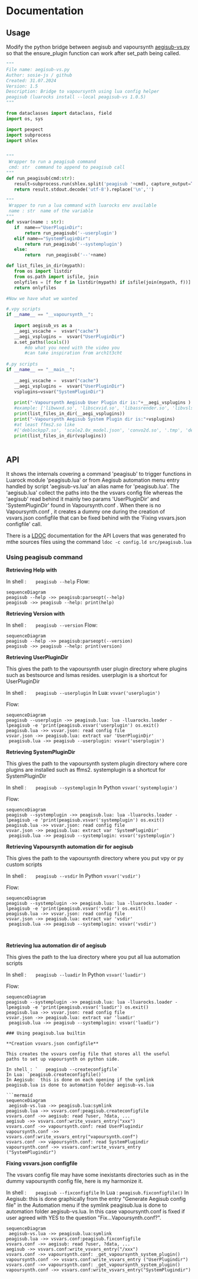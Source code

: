 
# Documentation

## Usage

Modify the python bridge between aegisub and vapoursynth [aegisub-vs.py](https://raw.githubusercontent.com/arch1t3cht/Aegisub/vapoursynth/automation/vapoursynth/aegisub_vs.py) so that the ensure_plugin function can work after set_path being called.


 ```python
 """
File name: aegisub-vs.py
Author: sosie-js / github 
Created: 31.07.2024
Version: 1.5
Description: Bridge to vapoursynth using lua config helper 
peagisub (luarocks install --local peagisub-vs 1.0.5)
"""

from dataclasses import dataclass, field
import os, sys

import pexpect
import subprocess
import shlex


"""
  Wrapper to run a peagisub command 
  cmd: str  command to append to peagisub call 
"""
def run_peagisub(cmd:str):
    result=subprocess.run(shlex.split('peagisub '+cmd), capture_output=True)
    return result.stdout.decode('utf-8').replace('\n','')

"""
  Wrapper to run a lua command with luarocks env available
  name : str  name of the variable 
"""
def vsvar(name : str):
    if  name=="UserPluginDir":
        return run_peagisub('--userplugin')
    elif name=="SystemPluginDir":
        return run_peagisub('--systemplugin')
    else:
        return  run_peagisub('--'+name)

def list_files_in_dir(mypath):
    from os import listdir
    from os.path import isfile, join
    onlyfiles = [f for f in listdir(mypath) if isfile(join(mypath, f))]
    return onlyfiles

#Now we have what we wanted

#.vpy scripts
if __name__ == "__vapoursynth__":
    
    import aegisub_vs as a
    __aegi_vscache =  vsvar("cache")
    __aegi_vsplugins =  vsvar("UserPluginDir")
    a.set_paths(locals())
		#do what you need with the video you
		#can take inspiration from arch1t3cht
		
#.py scripts
if __name__ == "__main__":    
    
    __aegi_vscache =  vsvar("cache")
    __aegi_vsplugins =  vsvar("UserPluginDir")
    vsplugins=vsvar("SystemPluginDir")
    
    print("-Vapoursynth Aegisub User Plugin dir is:"+__aegi_vsplugins )
    #example: ['libwwxd.so', 'libscxvid.so', 'libassrender.so', 'libvslsmashsource.so', 'bestsource.so']
    print(list_files_in_dir(__aegi_vsplugins))
    print("-Vapoursynth Aegisub System Plugin dir is:"+vsplugins)
    #at least ffms2.so like
    #['deblockpp7.so', 'scale2.0x_model.json', 'convo2d.so', '.tmp', 'delogo.so', 'bifrost.so', 'dctfilter.so', 'awarpsharp2.so', 'combmask.so', 'deblock.so', 'd2vsource.so', 'libsubtext.so', 'dfttest.so', 'ctmf.so', 'addgrain.so', 'eedi2.so', 'bilateral.so', 'ffms2.so', 'depan.so', 'noise3_model.json', 'noise1_model.json', 'd2vscan.pl', 'bm3d.so', 'eedi3.so', 'cnr2.so', 'noise2_model.json', 'damb.so', 'degrainmedian.so']
    print(list_files_in_dir(vsplugins))
		
 ```
   
## API

It shows the internals covering a command 'peagisub' to trigger functions in Luarock module 'peagisub.lua' or from Aegisub automation menu entry handled by script 'aegisub-vs.lua' an alias name for 'peagisub.lua'. The 'aegisub.lua' collect the paths into the the vsvars config file whereas the 'aegisub' read behind it mainly two params 'UserPluginDir' and 'SystemPluginDir' found in Vapoursynth.conf . When there is no Vapoursynth.conf , it creates a dummy one during the creation of vsvars.json configfile that can be fixed behind with  the 'Fixing vsvars.json configfile' call.

There is a [LDOC](index.html) documentation for the API Lovers that was generated fro mthe sources files
using the command `ldoc -c config.ld src/peagisub.lua`

### Using peagisub command

**Retrieving Help with**  

In shell : `   peagisub --help`
Flow:
```mermaid  
sequenceDiagram  
peagisub --help ->> peagisub:parseopt(--help)
peagisub ->> peagisub --help: print(help)
```

**Retrieving Version with**  

In shell : `   peagisub --version`
Flow:
```mermaid  
sequenceDiagram  
peagisub --help ->> peagisub:parseopt(--version)
peagisub ->> peagisub --help: print(version)
```

**Retrieving UserPluginDir**

This gives the path to the  vapoursynth user plugin directory where plugins such as bestsource and lsmas resides.
userplugin is a shortcut for UserPluginDir

In shell : `   peagisub --userplugin`
In Lua:  `vsvar('userplugin')`

Flow:
```mermaid  
sequenceDiagram  
peagisub --userplugin ->> peagisub.lua: lua -lluarocks.loader -lpeagisub -e 'print(peagisub.vsvar('userplugin') os.exit()
peagisub.lua ->> vsvar.json: read config file 
vsvar.json ->> peagisub.lua: extract var 'UserPluginDir'
 peagisub.lua ->> peagisub --userplugin: vsvar('userplugin')
```

**Retrieving SystemPluginDir**

This gives the path to the  vapoursynth system plugin directory where core plugins are installed such as ffms2.
systemplugin is a shortcut for SystemPluginDir

In shell : `   peagisub --systemplugin`
In Python `vsvar('systemplugin')`

Flow:
```mermaid  
sequenceDiagram  
peagisub --systemplugin ->> peagisub.lua: lua -lluarocks.loader -lpeagisub -e 'print(peagisub.vsvar('systemplugin') os.exit()
peagisub.lua ->> vsvar.json: read config file 
vsvar.json ->> peagisub.lua: extract var 'SystemPluginDir'
 peagisub.lua ->> peagisub --systemplugin: vsvar('systemplugin')
```

**Retrieving Vapoursynth automation dir for aegisub**

This gives the path to the  vapoursynth directory where you put vpy or py custom scripts

In shell : `   peagisub --vsdir`
In Python `vsvar('vsdir')`

Flow:
```mermaid  
sequenceDiagram  
peagisub --systemplugin ->> peagisub.lua: lua -lluarocks.loader -lpeagisub -e 'print(peagisub.vsvar('vsdir') os.exit()
peagisub.lua ->> vsvar.json: read config file 
vsvar.json ->> peagisub.lua: extract var 'vsdir'
 peagisub.lua ->> peagisub --systemplugin: vsvar('vsdir')
 
 
```

**Retrieving lua automation dir of aegisub**

This gives the path to the  lua directory where you put all lua automation scripts

In shell : `   peagisub --luadir`
In Python `vsvar('luadir')`

Flow:
```mermaid  
sequenceDiagram  
peagisub --systemplugin ->> peagisub.lua: lua -lluarocks.loader -lpeagisub -e 'print(peagisub.vsvar('luadir') os.exit()
peagisub.lua ->> vsvar.json: read config file 
vsvar.json ->> peagisub.lua: extract var 'luadir'
 peagisub.lua ->> peagisub --systemplugin: vsvar('luadir')

### Using peagisub.lua builtin

**Creation vsvars.json configfile**

This creates the vsvars config file that stores all the useful
paths to set up vapoursynth on python side.

In shell : `   peagisub --createconfigfile`
In Lua: `peagisub.createconfigfile()`
In Aegisub:  this is done on each opening if the symlink
peagisub.lua is done to automation folder aegisub-vs.lua

```mermaid
sequenceDiagram  
 aegisub-vs.lua ->> peagisub.lua:symlink 
peagisub.lua ->> vsvars.conf:peagisub.createconfigfile
vsvars.conf ->> aegisub: read ?user, ?data, ...
aegisub ->> vsvars.conf:write_vsvars_entry("xxx")
vsvars.conf ->> vapoursynth.conf: read UserPlugindir
vapoursynth.conf ->> vsvars.conf:write_vsvars_entry("vapoursynth.conf") 
vsvars.conf ->> vapoursynth.conf: read SystemPlugindir
vapoursynth.conf ->> vsvars.conf:write_vsvars_entry ("SystemPlugindir")
```

**Fixing vsvars.json configfile**

The vsvars config file may have some inexistants directories
such as in the dummy  vapoursynth config file, here is my
harmonize it. 

In shell : `   peagisub --fixconfigfile`
In Lua : `peagisub.fixconfigfile()`
In Aegisub:  this is done graphically from the entry "Generate Aegisub config file" in the Automation menu if the symlink peagisub.lua is done to automation folder aegisub-vs.lua. In this case vapoursynth.conf is fixed if user agreed with YES to the question "Fix...Vapoursynth.conf?".

```mermaid
sequenceDiagram  
 aegisub-vs.lua ->> peagisub.lua:symlink 
peagisub.lua ->> vsvars.conf:peagisub.fixconfigfile
vsvars.conf ->> aegisub: read ?user, ?data, ...
aegisub ->> vsvars.conf:write_vsvars_entry("/xxx")
vsvars.conf ->> vapoursynth.conf: _get_vapoursynth_system_plugin()
vapoursynth.conf ->> vsvars.conf:write_vsvars_entry ("UserPlugindir")
vsvars.conf ->> vapoursynth.conf: _get_vapoursynth_system_plugin()
vapoursynth.conf ->> vsvars.conf:write_vsvars_entry("SystemPlugindir")

